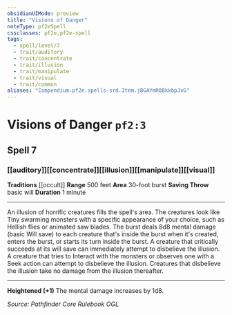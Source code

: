 ```yaml
---
obsidianUIMode: preview
title: "Visions of Danger"
noteType: pf2eSpell
cssclasses: pf2e,pf2e-spell
tags:
  - spell/level/7
  - trait/auditory
  - trait/concentrate
  - trait/illusion
  - trait/manipulate
  - trait/visual
  - trait/common
aliases: "Compendium.pf2e.spells-srd.Item.jBGAYmR0BkkbpJvG" 
---
```

# Visions of Danger  `pf2:3`  
## Spell 7
### [[auditory]][[concentrate]][[illusion]][[manipulate]][[visual]]
**Traditions** [[occult]]
**Range** 500 feet
**Area** 30-foot burst
**Saving Throw** basic will
**Duration** 1 minute
* * * 
An illusion of horrific creatures fills the spell's area. The creatures look like Tiny swarming monsters with a specific appearance of your choice, such as Hellish flies or animated saw blades. The burst deals 8d8 mental damage (basic Will save) to each creature that's inside the burst when it's created, enters the burst, or starts its turn inside the burst. A creature that critically succeeds at its will save can immediately attempt to disbelieve the illusion. A creature that tries to Interact with the monsters or observes one with a Seek action can attempt to disbelieve the illusion. Creatures that disbelieve the illusion take no damage from the illusion thereafter.

* * *

**Heightened (+1)** The mental damage increases by 1d8.

*Source: Pathfinder Core Rulebook*
*OGL*